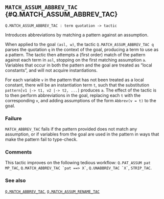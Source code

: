 ## `MATCH_ASSUM_ABBREV_TAC` {#Q.MATCH_ASSUM_ABBREV_TAC}


```
Q.MATCH_ASSUM_ABBREV_TAC : term quotation -> tactic
```



Introduces abbreviations by matching a pattern against an assumption.


When applied to the goal `(asl, w)`, the tactic `Q.MATCH_ASSUM_ABBREV_TAC q`
parses the quotation `q` in the context of the goal, producing a term to use as
a pattern. The tactic then attempts a (first order) match of the pattern
against each term in `asl`, stopping on the first matching assumption `a`.
Variables that occur in both the pattern and the goal are treated as “local
constants”, and will not acquire instantiations.

For each variable `v` in the pattern that has not been treated as a local
constant, there will be an instantiation term `t`, such that the substitution
`pattern[v1 |-> t1, v2 |-> t2, ...]` produces `a`. The effect of the tactic is
to then perform abbreviations in the goal, replacing each `t` with the
corresponding `v`, and adding assumptions of the form `Abbrev(v = t)` to the
goal.

### Failure

`MATCH_ABBREV_TAC` fails if the pattern provided does not match any assumption,
or if variables from the goal are used in the pattern in ways that make the
pattern fail to type-check.

### Comments

This tactic improves on the following tedious workflow:
`Q.PAT_ASSUM pat MP_TAC`, `` Q.MATCH_ABBREV_TAC `pat ==> X` ``, `` Q.UNABBREV_TAC `X` ``,
`STRIP_TAC`.

### See also

[`Q.MATCH_ABBREV_TAC`](#Q.MATCH_ABBREV_TAC), [`Q.MATCH_ASSUM_RENAME_TAC`](#Q.MATCH_ASSUM_RENAME_TAC)


